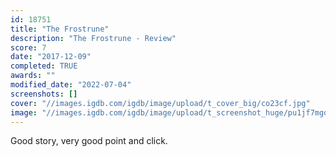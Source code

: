 ```yaml
---
id: 18751
title: "The Frostrune"
description: "The Frostrune - Review"
score: 7
date: "2017-12-09"
completed: TRUE
awards: ""
modified_date: "2022-07-04"
screenshots: []
cover: "//images.igdb.com/igdb/image/upload/t_cover_big/co23cf.jpg"
image: "//images.igdb.com/igdb/image/upload/t_screenshot_huge/pu1jf7mgdvb9kfnes3hk.jpg"
---
```

Good story, very good point and click.